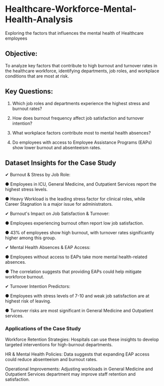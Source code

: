 # Healthcare-Workforce-Mental-Health-Analysis
Exploring the factors that influences the mental health of Healthcare employees

## Objective: 

To analyze key factors that contribute to high burnout and turnover rates in the 
healthcare workforce, identifying departments, job roles, and workplace conditions 
that are most at risk. 

## Key Questions: 

1. Which job roles and departments experience the highest stress and burnout 
rates? 
2. How does burnout frequency affect job satisfaction and turnover intention?
   
4. What workplace factors contribute most to mental health absences?
   
5. Do employees with access to Employee Assistance Programs (EAPs) show 
lower burnout and absenteeism rates.

## Dataset Insights for the Case Study 
✔ Burnout & Stress by Job Role: 

● Employees in ICU, General Medicine, and Outpatient Services report the highest stress 
levels. 

● Heavy Workload is the leading stress factor for clinical roles, while Career Stagnation is a major issue for administrators. 

✔ Burnout's Impact on Job Satisfaction & Turnover: 

● Employees experiencing burnout often report low job satisfaction.

● 43% of employees show high burnout, with turnover rates significantly higher 
among this group. 

✔ Mental Health Absences & EAP Access: 

● Employees without access to EAPs take more mental health-related absences. 

● The correlation suggests that providing EAPs could help mitigate workforce 
burnout. 

✔ Turnover Intention Predictors: 

● Employees with stress levels of 7-10 and weak job satisfaction are at highest risk 
of leaving. 

● Turnover risks are most significant in General Medicine and Outpatient services. 



### Applications of the Case Study 

 Workforce Retention Strategies: Hospitals can use these insights to develop 
targeted interventions for high-burnout departments. 

 HR & Mental Health Policies: Data suggests that expanding EAP access could 
reduce absenteeism and burnout rates. 

 Operational Improvements: Adjusting workloads in General Medicine and Outpatient Services department
may improve staff retention and satisfaction. 
